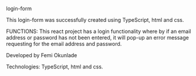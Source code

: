 login-form

This login-form was successfully created using TypeScript, html and css.

FUNCTIONS:
This react project has a login functionality where by if an email address or password has not been entered, it will pop-up an error message requesting for the email address and password.

Developed by Femi Okunlade

Technologies: TypeScript, html and css.
